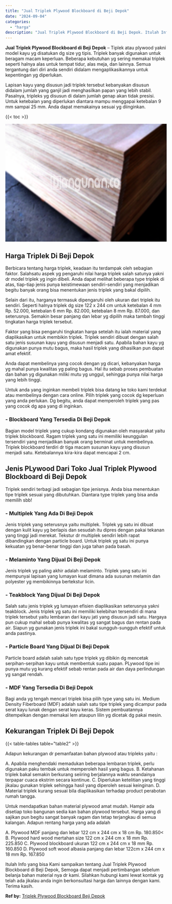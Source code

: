 ```yaml
---
title: "Jual Triplek Plywood Blockboard di Beji Depok"
date: "2024-09-04"
categories: 
  - "harga"
description: "Jual Triplek Plywood Blockboard di Beji Depok. Itulah Info yang bisa Kami sampaikan tentang Jual Triplek Plywood Blockboard di Beji Depok, Semoga dapat menja..."
---
```


**Jual Triplek Plywood Blockboard di Beji Depok** – Tiplek atau plywood yakni model kayu yg disatukan dg size yg tipis. Triplek banyak digunakan untuk beragam macam keperluan. Beberapa kebutuhan yg sering memakai triplek seperti halnya alas untuk tempat tidur, alas meja, dan lainnya. Semua tergantung dari diri anda sendiri didalam mengaplikasikannya untuk kepentingan yg diperlukan.

Lapisan kayu yang disusun jadi triplek tersebut kebanyakan disusun didalam jumlah yang ganjil jadi menghasilkan papan yang lebih stabil. Pasalnya, tripleks yg disusun di dalam jumlah genap akan tidak presisi. Untuk ketebalan yang diperlukan diantara mampu menggapai ketebalan 9 mm sampai 25 mm. Anda dapat memakainya sesuai yg diinginkan.

{{< toc >}}

![Jual Triplek Plywood Blockboard di Beji Depok](/images/jual-triplek-murah-44.png)

## Harga Triplek Di Beji Depok

Berbicara tentang harga triplek, keadaan itu terdampak oleh sebagian faktor. Salahsatu aspek yg pengaruhi nilai harga triplek salah satunya yakni dr model triplek yg ingin dibeli. Anda dapat melihat beberapa type triplek di atas, tiap-tiap jenis punya keistimewaan sendiri-sendiri yang menjadikan begitu banyak orang bisa menentukan jenis triplek yang bakal dipilih.

Selain dari itu, harganya termasuk dipengaruhi oleh ukuran dari triplek itu sendiri. Seperti halnya triplek dg size 122 x 244 cm untuk ketebalan 4 mm Rp. 52.000, ketebalan 6 mm Rp. 82.000, ketebalan 8 mm Rp. 87.000, dan seterusnya. Semakin besar panjang dan lebar yg dipilih maka tambah tinggi tingkatan harga triplek tersebut.

Faktor yang bisa pengaruhi tingkatan harga setelah itu ialah material yang diaplikasikan untuk membikin triplek. Triplek sendiri dibuat dengan salah satu jenis susunan kayu yang disusun menjadi satu. Apabila bahan kayu yg digunakan punya mutu bagus, maka hasil triplek yang dihasilkan pun dapat amat efektif.

Anda dapat membelinya yang cocok dengan yg dicari, kebanyakan harga yg mahal punya kwalitas yg paling bagus. Hal itu sebab proses pembuatan dan bahan yg digunakan miliki mutu yg unggul, sehingga punya nilai harga yang lebih tinggi.

Untuk anda yang inginkan membeli triplek bisa datang ke toko kami terdekat atau membelinya dengan cara online. Pilih triplek yang cocok dg keperluan yang anda perlukan. Dg begitu, anda dapat memperoleh triplek yang pas yang cocok dg apa yang di inginkan.

### \- Blockboard Yang Tersedia Di Beji Depok

Bagian model triplek yang cukup kondang digunakan oleh masyarakat yaitu triplek blockboard. Ragam triplek yang satu ini memiliki keunggulan tersendiri yang menjadikan banyak orang berminat untuk membelinya. Triplek blockboard terdiri dr tiga macam susunan kayu yang disusun menjadi satu. Ketebalannya kira-kira dapat mencapai 2 cm.

## Jenis PLywood Dari Toko Jual Triplek Plywood Blockboard di Beji Depok

Triplek sendiri terbagi jadi sebagian tipe jenisnya. Anda bisa menentukan tipe triplek sesuai yang dibutuhkan. Diantara type triplek yang bisa anda memilih sbb!

### \- Multiplek Yang Ada Di Beji Depok

Jenis triplek yang seterusnya yaitu multiplek. Triplek yg satu ini dibuat dengan kulit kayu yg berlapis dan sesudah itu dipres dengan pakai tekanan yang tinggi jadi merekat. Tekstur dr multiplek sendiri lebih rapat dibandingkan dengan particle board. Untuk triplek yg satu ini punya kekuatan yg benar-benar tinggi dan juga tahan pada basah.

### \- Melaminto Yang Dijual Di Beji Depok

Jenis triplek yg paling akhir adalah melaminto. Triplek yang satu ini mempunyai lapisan yang lumayan kuat dimana ada susunan melamin dan polyester yg membikinnya bertekstur licin.

### \- Teakblock Yang Dijual Di Beji Depok

Salah satu jenis triplek yg lumayan efisien diaplikasikan seterusnya yakni teakblock. Jenis triplek yg satu ini memiliki kelebihan tersendiri di mana triplek tersebut yaitu lembaran dari kayu jati yang disusun jadi satu. Hargaya pun cukup mahal sebab punya kwalitas yg sangat bagus dan rentan pada air. Siapun yg gunakan jenis triplek ini bakal sungguh-sungguh efektif untuk anda pastinya.

### \- Particle Board Yang Dijual Di Beji Depok

Particle board adalah salah satu type triplek yg dibikin dg mencetak serpihan-serpihan kayu untuk membentuk suatu papan. PLywood tipe ini punya mutu yg kurang efektif sebab rentan pada air dan daya perlindungan yg sangat rendah.

### \- MDF Yang Tersedia Di Beji Depok

Bagi anda yg tengah mencari triplek bisa pilih type yang satu ini. Medium Density Fiberboard (MDF) adalah salah satu tipe triplek yang dicampur pada serat kayu lunak dengan serat kayu keras. Sistem pembuatannya ditempelkan dengan memakai lem ataupun lilin yg dicetak dg pakai mesin.

## Kekurangan Triplek Di Beji Depok

{{< table-tables table="table2" >}}

Adapun kekurangan dr pemanfaatan bahan plywood atau tripleks yaitu :

A. Apabila menghendaki memadukan beberapa lembaran triplek, perlu digunakan paku tembak untuk memperoleh hasil yang bagus. B. Ketahanan triplek bakal semakin berkurang seiiring berjalannya waktu seandainya terpapar cuaca ekstrim secara kontinue. C. Diperlukan ketelitian yang tinggi jikalau gunakan triplek sehingga hasil yang diperoleh sesuai keinginan. D. Material triplek kurang sesuai bila diaplikasikan terhadap product perabotan rumah tangga.

Untuk mendapatkan bahan material plywood amat mudah. Hampir ada disetiap toko bangunan sedia kan bahan plywood tersebut. Harga yang di sajikan pun begitu sangat banyak ragam dan tetap terjangkau di semua kalangan. Adapun rentang harga yang ada adalah

A. Plywood MDF panjang dan lebar 122 cm x 244 cm x 18 cm Rp. 180.850< B. Plywood hard wood mertahan size 122 cm x 244 cm x 18 mm Rp. 225.850 C. Plywood blockboard ukuran 122 cm x 244 cm x 18 mm Rp. 160.850 D. Plywood soft wood albasia panjang dan lebar 122cm x 244 cm x 18 mm Rp. 167.850

Itulah Info yang bisa Kami sampaikan tentang Jual Triplek Plywood Blockboard di Beji Depok, Semoga dapat menjadi pertimbangan sebelum belanja bahan material nya dr kami. Silahkan hubungi kami lewat kontak yg telah ada jikalau anda ingin berkonsultasi harga dan lainnya dengan kami. Terima kasih.

**Ref by:** [Triplek Plywood Blockboard Beji Depok](https://id.wikipedia.org/wiki/Triplek)
